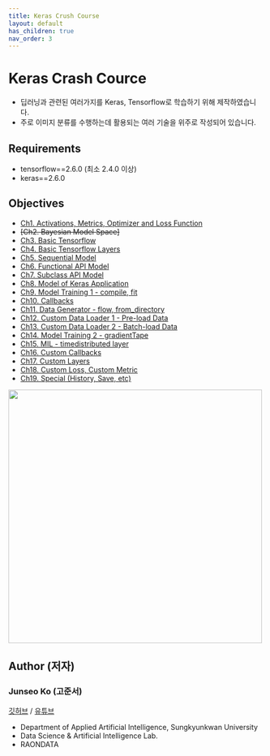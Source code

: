 ```yaml
---
title: Keras Crush Course
layout: default
has_children: true
nav_order: 3
---
```



# Keras Crash Cource
* 딥러닝과 관련된 여러가지를 Keras, Tensorflow로 학습하기 위해 제작하였습니다.
* 주로 이미지 분류를 수행하는데 활용되는 여러 기술을 위주로 작성되어 있습니다.

## Requirements
* tensorflow==2.6.0 (최소 2.4.0 이상)
* keras==2.6.0

## Objectives
* [Ch1. Activations, Metrics, Optimizer and Loss Function](https://kojunseo.github.io/docs/keras/ch1)
* ~~[Ch2. Bayesian Model Space]~~
* [Ch3. Basic Tensorflow](https://kojunseo.github.io/docs/keras/ch3)
* [Ch4. Basic Tensorflow Layers](https://kojunseo.github.io/docs/keras/ch4)
* [Ch5. Sequential Model](https://kojunseo.github.io/docs/keras/ch5)
* [Ch6. Functional API Model](https://kojunseo.github.io/docs/keras/ch6)
* [Ch7. Subclass API Model](https://kojunseo.github.io/docs/keras/ch7)
* [Ch8. Model of Keras Application](https://kojunseo.github.io/docs/keras/ch8)
* [Ch9. Model Training 1 - compile, fit](https://kojunseo.github.io/docs/keras/ch9)
* [Ch10. Callbacks](https://kojunseo.github.io/docs/keras/ch10)
* [Ch11. Data Generator - flow, from_directory](https://kojunseo.github.io/docs/keras/ch11)
* [Ch12. Custom Data Loader 1 - Pre-load Data](https://kojunseo.github.io/docs/keras/ch12)
* [Ch13. Custom Data Loader 2 - Batch-load Data](https://kojunseo.github.io/docs/keras/ch13)
* [Ch14. Model Training 2 - gradientTape](https://kojunseo.github.io/docs/keras/ch14)
* [Ch15. MIL - timedistributed layer](https://kojunseo.github.io/docs/keras/ch15)
* [Ch16. Custom Callbacks](https://kojunseo.github.io/docs/keras/ch16)
* [Ch17. Custom Layers](https://kojunseo.github.io/docs/keras/ch17)
* [Ch18. Custom Loss, Custom Metric](https://kojunseo.github.io/docs/keras/ch18)
* [Ch19. Special (History, Save, etc)](https://kojunseo.github.io/docs/keras/ch19)
<img src="figures/thumnail.png" width=500>


## Author (저자)
### Junseo Ko (고준서)
[깃허브](https://github.com/kojunseo) / [유튜브](https://www.youtube.com/@j___0106)
* Department of Applied Artificial Intelligence, Sungkyunkwan University
* Data Science & Artificial Intelligence Lab.
* RAONDATA



